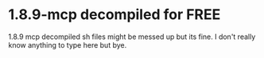 # 1.8.9-mcp decompiled for FREE
1.8.9 mcp decompiled
sh files might be messed up but its fine.
I don't really know anything to type here but bye.

